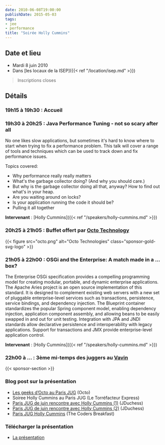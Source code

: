 ```yaml
---
date: 2010-06-08T19:00:00
publishDate: 2015-05-03
tags:
- jee
- performance
title: "Soirée Holly Cummins"
---
```


## Date et lieu

* Mardi 8 juin 2010
* Dans [les locaux de la ISEP]({{< ref "/location/isep.md" >}})

> Inscriptions closes

## Détails

### 19h15 à 19h30 : Accueil

### 19h30 à 20h25 : Java Performance Tuning - not so scary after all

No one likes slow applications, but sometimes it's hard to know where to start when trying to fix a performance problem. This talk will cover a range of tools and techniques which can be used to track down and fix performance issues.

Topics covered:

* Why performance really really matters
* What's the garbage collector doing? (And why you should care.)
* But why is the garbage collector doing all that, anyway? How to find out what's in your heap.
* Are you waiting around on locks?
* Is your application running the code it should be?
* Pulling it all together

**Intervenant** : [Holly Cummins]({{< ref "/speakers/holly-cummins.md" >}}) 


### 20h25 à 21h05 : Buffet offert par [Octo Technology](http://www.octo.com/)

{{< figure src="octo.png" alt="Octo Technologies" class="sponsor-gold-svg-logo" >}}


### 21h05 à 22h00 : OSGi and the Enterprise: A match made in a … box?

The Enterprise OSGi specification provides a compelling programming model for creating modular, portable, and dynamic enterprise applications. The Apache Aries project is an open source implementation of this standard. It is designed to complement existing web servers with a new set of pluggable enterprise-level services such as transactions, persistence, service bindings, and dependency injection. The Blueprint container standardizes the popular Spring component model, enabling dependency injection, application component assembly, and allowing beans to be easily swapped in and out for unit testing. Integration with JPA and JNDI standards allow declarative persistence and interoperability with legacy applications. Support for transactions and JMX provide enterprise-level application control.

**Intervenant** : [Holly Cummins]({{< ref "/speakers/holly-cummins.md" >}})

### 22h00 à  ... : 3ème mi-temps des juggers au [Vavin](https://www.google.com/maps/dir//48.84398,2.330533/@48.8439685,2.2603067,12z)

{{< sponsor-section >}}

### Blog post sur la présentation

* [Les geeks d’Octo au Paris JUG](http://blog.octo.com/geeks-octo-paris-jug/) (Octo)
* Soiree Holly Cummins au Paris JUG (Le Torréfacteur Express)
* [Paris JUG de juin rencontre avec Holly Cummins (1)](https://www.duchess-france.fr/les-conferences/2010/06/14/parisjug-de-juin-rencontre-avec-holly-cummins-1.html) (JDuchess)
* [Paris JUG de juin rencontre avec Holly Cummins (2)](https://www.duchess-france.fr/les-conferences/2010/06/15/parisjug-de-juin-rencontre-avec-holly-cummins-2.html) (JDuchess)
* [Paris JUG Holly Cummins](http://thecodersbreakfast.net/index.php?post/2010/06/08/Paris-JUG-Holly-Cummins) (The Coders Breakfast)

### Télécharger la présentation

* [La présentation](https://www.ibm.com/developerworks/mydeveloperworks/groups/service/html/communityview?communityUuid=677cac30-3e73-494e-a56e-d6ddf6aa5e0c)
